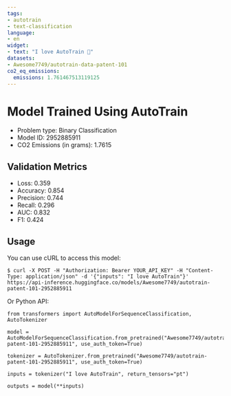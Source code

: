 ```yaml
---
tags:
- autotrain
- text-classification
language:
- en
widget:
- text: "I love AutoTrain 🤗"
datasets:
- Awesome7749/autotrain-data-patent-101
co2_eq_emissions:
  emissions: 1.761467513119125
---
```


# Model Trained Using AutoTrain

- Problem type: Binary Classification
- Model ID: 2952885911
- CO2 Emissions (in grams): 1.7615

## Validation Metrics

- Loss: 0.359
- Accuracy: 0.854
- Precision: 0.744
- Recall: 0.296
- AUC: 0.832
- F1: 0.424

## Usage

You can use cURL to access this model:

```
$ curl -X POST -H "Authorization: Bearer YOUR_API_KEY" -H "Content-Type: application/json" -d '{"inputs": "I love AutoTrain"}' https://api-inference.huggingface.co/models/Awesome7749/autotrain-patent-101-2952885911
```

Or Python API:

```
from transformers import AutoModelForSequenceClassification, AutoTokenizer

model = AutoModelForSequenceClassification.from_pretrained("Awesome7749/autotrain-patent-101-2952885911", use_auth_token=True)

tokenizer = AutoTokenizer.from_pretrained("Awesome7749/autotrain-patent-101-2952885911", use_auth_token=True)

inputs = tokenizer("I love AutoTrain", return_tensors="pt")

outputs = model(**inputs)
```